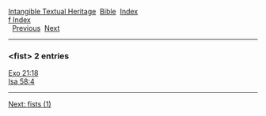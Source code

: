 [Intangible Textual Heritage](../../index)  [Bible](../index) 
[Index](index)   
[f Index](_f_)  
  [Previous](c04279)  [Next](c04281) 

------------------------------------------------------------------------

### &lt;fist&gt; 2 entries

[Exo 21:18](../kjv/exo021.htm#018)  
[Isa 58:4](../kjv/isa058.htm#004)  

------------------------------------------------------------------------

[Next: fists (1)](c04281)
